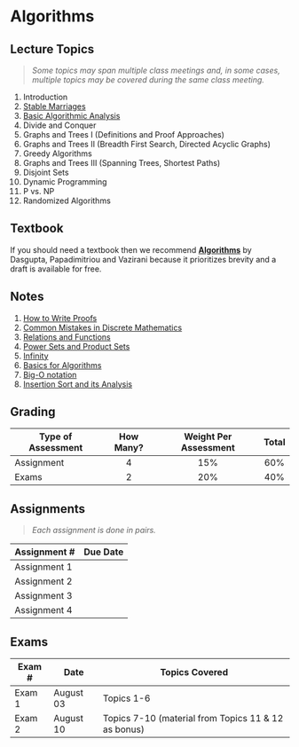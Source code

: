 # Algorithms

## Lecture Topics

> *Some topics may span multiple class meetings and, in some cases, multiple topics may be covered during the same class meeting.*

1. Introduction
1. [Stable Marriages](https://docs.google.com/presentation/d/1YvJ7-r0ABGU8POBdU1feHQngT1RjnJO-8Y7yESPRUJk/edit?usp=sharing)
1. [Basic Algorithmic Analysis](https://docs.google.com/presentation/d/1DW-AwNyQym9x7zOFCzlKTEUgtnf9dVgqKh7KoiDD2Og/edit?usp=sharing)
1. Divide and Conquer
1. Graphs and Trees I (Definitions and Proof Approaches)
1. Graphs and Trees II (Breadth First Search, Directed Acyclic Graphs)
1. Greedy Algorithms
1. Graphs and Trees III (Spanning Trees, Shortest Paths)
1. Disjoint Sets
1. Dynamic Programming
1. P vs. NP
1. Randomized Algorithms

## Textbook

If you should need a textbook then we recommend [**Algorithms**](http://algorithmics.lsi.upc.edu/docs/Dasgupta-Papadimitriou-Vazirani.pdf) by Dasgupta, Papadimitriou and Vazirani because it prioritizes brevity and a draft is available for free.

## Notes

1. [How to Write Proofs](notes/0-proofwriting.pdf)
2. [Common Mistakes in Discrete Mathematics](notes/0-mistakes.pdf)
3. [Relations and Functions](notes/0-relations+functions.pdf)
4. [Power Sets and Product Sets](notes/0-power+product.pdf)
5. [Infinity](notes/0-Notes-infinity.pdf)
6. [Basics for Algorithms](notes/1-algorithms.pdf)
7. [Big-O notation](notes/2-big-oh.pdf)
8. [Insertion Sort and its Analysis](notes/3-InsertionSort.pdf)

## Grading

| Type of Assessment | How Many? | Weight Per Assessment | Total |
| ------------------ | :-------: | :-----------: | :---: |
| Assignment | 4 | 15% | 60% |
| Exams | 2 | 20% | 40% |

## Assignments

> *Each assignment is done in pairs.*

| Assignment # | Due Date |
| ------------ | -------- |
| Assignment 1 | |
| Assignment 2 | |
| Assignment 3 | |
| Assignment 4 | |


## Exams

| Exam # | Date | Topics Covered                                      |
| ------ | ---- |--------------------------------------------------- |
| Exam 1 | August 03 | Topics 1-6                                          |
| Exam 2 | August 10 | Topics 7-10 (material from Topics 11 & 12 as bonus) |

